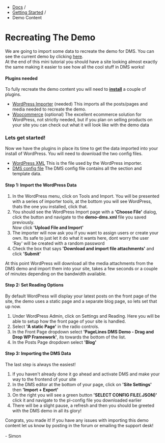 <div class="row-fluid">
	<div class="span12">
		<ul class="breadcrumb">
  			<li><a href="http://docs.pagelines.com/">Docs</a> <span class="divider">/</span></li>
  			<li><a href="http://docs.pagelines.com/getting-started">Getting Started</a> <span class="divider">/</span></li>
  			<li class="active">Demo Content</li>
		</ul>
	</div>
</div>

# Recreating The Demo #

</p>We are going to import some data to recreate the demo for DMS. You can see the current demo by clicking <a target="_blank"  href="http://themes.pagelines.com/dms/?dobar=1">here</a>.<br />
At the end of this mini tutorial you should have a site looking almost exactly the same making it easier to see how all the cool stuff in DMS works!</p>
<div class="bs-callout bs-callout-info">
	<h4>Plugins needed</h4>
	<p>To fully recreate the demo content you will need to <a target="_blank" href="https://codex.wordpress.org/Managing_Plugins"><strong>install</strong></a> a couple of plugins.
		<ul>
			<li><a target="_blank" href="http://wordpress.org/plugins/woocommerce/">WordPress Importer</a> (needed) This imports all the posts/pages and media needed to recreate the demo.</li>
			<li><a target="_blank" href="http://wordpress.org/plugins/wordpress-importer/">Woocommerce</a> (optional) The excellent ecommerce solution for WordPress, not strictly needed, but if you plan on selling products on your site you can check out what it will look like with the demo data</li>
		</ul>
	</p>
</div>

<h3>Lets get started!</h3>
<p>Now we have the plugins in place its time to get the data imported into your install of WordPress. You will need to download the two config files.
<ul>
	<li><a class="label" href="http://themes.pagelines.com/configs/demo-dms.xml">WordPress XML</a> This is the file used by the WordPress importer.</li>
	<li><a class="label" href="http://themes.pagelines.com/configs/pl-config_2014-04-24_17-43-20.json">DMS config file</a> The DMS config file contains all the section and template data.</li>
</ul>	
</p>
<h4>Step 1: Import the WordPress Data</h4>
<p>
	<ol>
		<li>In the WordPress menu, click on Tools and Import. You will be presented with a series of importer tools, at the bottom you will see WordPress, thats the one you installed, click that.</li>
		<li>You should see the WordPress Import page with a <strong>'Choose File'</strong> dialog, click the button and navigate to the <strong>demo-dms.xml</strong> file you saved previously.</li>
		</li>Now click <strong>'Upload File and Import'</strong></li>
		<li>The importer will now ask you if you want to assign users or create your own. Its safe to just let it do what it wants here, dont worry the user 'Ray' will be created with a random password</li>
		<li>Check the box that says <strong>'Download and import file attachments'</strong> and click <strong>'Submit'</strong></li>
	</ol>
At this point WordPress will download all the media attachments from the DMS demo and import them into your site, takes a few seconds or a couple of minutes depending on the bandwidth available.
</p>
<h4>Step 2: Set Reading Options</h4>
<p>By default WordPress will display your latest posts on the front page of the site, the demo uses a static page and a separate blog page, so lets set that up now.
	<ol>
		<li>Under WordPress Admin, click on Settings and Reading. Here you will be able to setup how the front page of your site is handled.</li>
		<li>Select <strong>'A static Page'</strong> in the radio controls.</li>
		<li>In the Front Page dropdown select <strong>'PageLines DMS Demo - Drag and Drop WP Framework'</strong>, its towards the bottom of the list.</li>
		<li>In the Posts Page dropdown select <strong>'Blog'</strong></li>
	</ol>
</p>
<h4>Step 3: Importing the DMS Data</h4>
<p>The last step is always the easiest!
	<ol>
		<li>If you haven't already done it go ahead and activate DMS and make your way to the frontend of your site</li>
		<li>In the DMS editor at the bottom of your page, click on <strong>'Site Settings'</strong> then <strong>'Import + Export'</strong></li>
		<li>On the right you will see a green button <strong>'SELECT CONFIG FILE(.JSON)'</strong> click it and navigate to the pl-config file you downloaded earlier</li>
		<li>There will be a slight pause, a refresh and then you should be greeted with the DMS demo in all its glory!</li>
	</ol>
Congrats, you made it! If you have any issues with importing this demo content let us know by posting in the forum or emailing the support desk!<br /><br /> - Simon
</p>